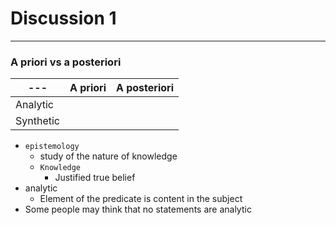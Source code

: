 <h1>Discussion 1</h1>

---

<h3>A priori vs a posteriori</h3>

| --- | A priori | A posteriori |
| --- | :-: | :-: |
| Analytic |  |  |
| Synthetic |  |  |


  * `epistemology`
      - study of the nature of knowledge
      - `Knowledge` 
          + Justified true belief
  * analytic
      - Element of the predicate is content in the subject
  * Some people may think that no statements are analytic